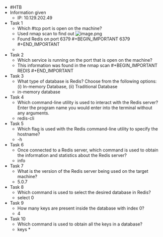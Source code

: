 - #HTB
- Information given
	- IP: 10.129.202.49
- Task 1
	- Which #tcp port is open on the machine?
	- Used nmap scan to find out
	  ![image.png](../assets/image_1678059805494_0.png)
	- Found Redis on port 6379 
	  #+BEGIN_IMPORTANT
	  6379
	  #+END_IMPORTANT
	-
- Task 2
	- Which service is running on the port that is open on the machine?
	- This information was found in the nmap scan 
	  #+BEGIN_IMPORTANT
	  REDIS
	  #+END_IMPORTANT
- Task 3
	- What type of database is Redis? Choose from the following options: (i) In-memory Database, (ii) Traditional Database
	- in-memory database
- Task 4
	- Which command-line utility is used to interact with the Redis server? Enter the program name you would enter into the terminal without any arguments.
	- redis-cli
- Task 5
	- Which flag is used with the Redis command-line utility to specify the hostname?
	- -h
- Task 6
	- Once connected to a Redis server, which command is used to obtain the information and statistics about the Redis server?
	- info
- Task 7
	- What is the version of the Redis server being used on the target machine?
	- 5.0.7
- Task 8
	- Which command is used to select the desired database in Redis?
	- select 0
- Task 9
	- How many keys are present inside the database with index 0?
	- 4
- Task 10
	- Which command is used to obtain all the keys in a database?
	- keys *